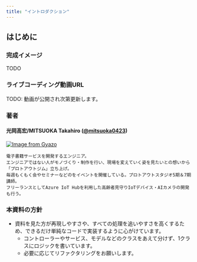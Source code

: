 ```yaml
---
title: "イントロダクション"
---
```


## はじめに

### 完成イメージ

TODO

### ライブコーディング動画URL

TODO: 動画が公開され次第更新します。

### 著者

#### 光岡高宏/MITSUOKA Takahiro ([@mitsuoka0423](https://twitter.com/mitsuoka0423))

[![Image from Gyazo](https://i.gyazo.com/25ab3c97aff9ac1835bf82e0dc35e997.jpg)](https://gyazo.com/25ab3c97aff9ac1835bf82e0dc35e997)

```
電子書籍サービスを開発するエンジニア。
エンジニアではない人がモノづくり・制作を行い、現場を変えていく姿を見たいとの想いから「プロトアウトジム」立ち上げ。
毎週もくもく会やセミナーなどのをイベントを開催している。プロトアウトスタジオ5期＆7期講師。
フリーランスとしてAzure IoT Hubを利用した高齢者見守りIoTデバイス・AIカメラの開発も行う。
```

### 本資料の方針

- 資料を見た方が再現しやすさや、すべての処理を追いやすさを高くするため、できるだけ単純なコードで実装するように心がけています。
  - コントローラーやサービス、モデルなどのクラスをあえて分けず、1クラスにロジックを書いています。
  - 必要に応じてリファクタリングをお願いします。
